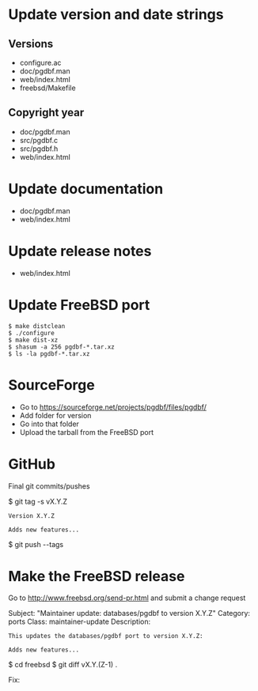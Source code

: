 # Update version and date strings

## Versions

* configure.ac
* doc/pgdbf.man
* web/index.html
* freebsd/Makefile

## Copyright year

* doc/pgdbf.man
* src/pgdbf.c
* src/pgdbf.h
* web/index.html

# Update documentation

* doc/pgdbf.man
* web/index.html

# Update release notes

* web/index.html

# Update FreeBSD port

	$ make distclean
	$ ./configure
	$ make dist-xz
	$ shasum -a 256 pgdbf-*.tar.xz
	$ ls -la pgdbf-*.tar.xz 

# SourceForge

* Go to https://sourceforge.net/projects/pgdbf/files/pgdbf/
* Add folder for version
* Go into that folder
* Upload the tarball from the FreeBSD port

# GitHub

Final git commits/pushes

$ git tag -s vX.Y.Z

	Version X.Y.Z

	Adds new features...

$ git push --tags

# Make the FreeBSD release

Go to http://www.freebsd.org/send-pr.html and submit a change request

Subject: "Maintainer update: databases/pgdbf to version X.Y.Z"
Category: ports
Class: maintainer-update
Description:

	This updates the databases/pgdbf port to version X.Y.Z:

	Adds new features...

$ cd freebsd
$ git diff vX.Y.(Z-1) .

Fix: <copy and paste git diff output>
